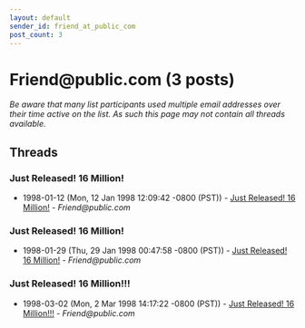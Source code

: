 ```yaml
---
layout: default
sender_id: friend_at_public_com
post_count: 3
---
```


# Friend<span>@</span>public.com (3 posts)

_Be aware that many list participants used multiple email addresses over their time active on the list. As such this page may not contain all threads available._

## Threads

### Just Released!  16 Million!
+ 1998-01-12 (Mon, 12 Jan 1998 12:09:42 -0800 (PST)) - [Just Released!  16 Million!](/archive/1998/01/e69fe62dd32d7f7814818f9fb6ada6f6bc7d895c0faa4ccf6d5bf09efc1011fe) - _Friend@public.com_

### Just Released!  16 Million!
+ 1998-01-29 (Thu, 29 Jan 1998 00:47:58 -0800 (PST)) - [Just Released!  16 Million!](/archive/1998/01/5102620df9c70b7fb4366ef9ba67b3ac96fad0e7afe1a2af4da9c5753702bc9c) - _Friend@public.com_

### Just Released!  16 Million!!!
+ 1998-03-02 (Mon, 2 Mar 1998 14:17:22 -0800 (PST)) - [Just Released!  16 Million!!!](/archive/1998/03/ab09e00a08075a0ecf30f35197e4872c5d30442336ee7ece8b51b8f832839f0b) - _Friend@public.com_

